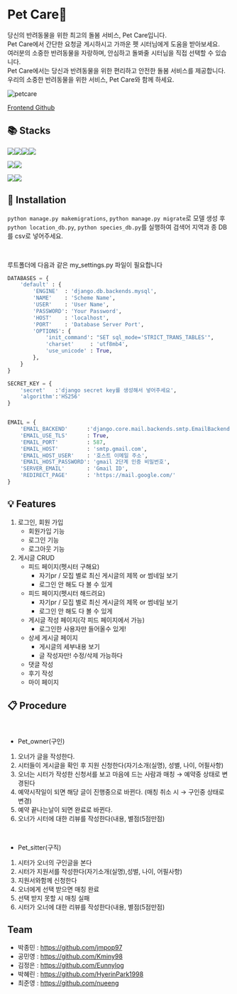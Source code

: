 # Pet Care🐾

당신의 반려동물을 위한 최고의 돌봄 서비스, Pet Care입니다.
<br/>
Pet Care에서 간단한 요청글 게시하시고 가까운 펫 시터님에게 도움을 받아보세요.
<br/>
여러분의 소중한 반려동물을 자랑하며, 안심하고 돌봐줄 시터님을 직접 선택할 수 있습니다.
<br/>
Pet Care에서는 당신과 반려동물을 위한 편리하고 안전한 돌봄 서비스를 제공합니다.
<br/>
우리의 소중한 반려동물을 위한 서비스, Pet Care와 함께 하세요.
<br/>

![petcare](https://github.com/jmpop97/pet_care/assets/127704498/efdd599f-e8eb-4f8d-9eee-ce7e616cd8db)

[Frontend Github](https://github.com/nueeng/pet_care_frontend)

## 📚 Stacks

<img src="https://img.shields.io/badge/html5-E34F26?style=for-the-badge&logo=html5&logoColor=white"><img src="https://img.shields.io/badge/css-1572B6?style=for-the-badge&logo=css3&logoColor=white"><img src="https://img.shields.io/badge/javascript-F7DF1E?style=for-the-badge&logo=javascript&logoColor=black"><img src="https://img.shields.io/badge/bootstrap-7952B3?style=for-the-badge&logo=bootstrap&logoColor=white">

<img src="https://img.shields.io/badge/python-3776AB?style=for-the-badge&logo=python&logoColor=white"><img src="https://img.shields.io/badge/django-092E20?style=for-the-badge&logo=django&logoColor=white">

<img src="https://img.shields.io/badge/git-F05032?style=for-the-badge&logo=git&logoColor=white"><img src="https://img.shields.io/badge/github-181717?style=for-the-badge&logo=github&logoColor=white">

## 🚩 Installation

`python manage.py makemigrations`, `python manage.py migrate`로 모델 생성 후
<br/>
`python location_db.py`, `python species_db.py`를 실행하여 검색어 지역과 종 DB를 csv로 넣어주세요.

<br/>

루트폴더에 다음과 같은 my_settings.py 파일이 필요합니다
```python
DATABASES = {
    'default' : {
        'ENGINE'  : 'django.db.backends.mysql',
        'NAME'    : 'Scheme Name',
        'USER'    : 'User Name',
        'PASSWORD': 'Your Password',
        'HOST'    : 'localhost',
        'PORT'    : 'Database Server Port',
        'OPTIONS': {
            'init_command': "SET sql_mode='STRICT_TRANS_TABLES'",
            'charset'     : 'utf8mb4',
            'use_unicode' : True,
        },
    }
}

SECRET_KEY = {
    'secret'   :'django secret key를 생성해서 넣어주세요',
    'algorithm':'HS256' 
}


EMAIL = {
    'EMAIL_BACKEND'      :'django.core.mail.backends.smtp.EmailBackend', 
    'EMAIL_USE_TLS'      : True,      
    'EMAIL_PORT'         : 587,                   
    'EMAIL_HOST'         : 'smtp.gmail.com',
    'EMAIL_HOST_USER'    : '호스트 이메일 주소',
    'EMAIL_HOST_PASSWORD': 'gmail 2단계 인증 비밀번호', 
    'SERVER_EMAIL'       : 'Gmail ID',
    'REDIRECT_PAGE'      : 'https://mail.google.com/'
}
```

## 💡 Features

1. 로그인, 회원 가입
    - 회원가입 기능
    - 로그인 기능
    - 로그아웃 기능
2. 게시글 CRUD 
    - 피드 페이지(펫시터 구해요)
        - 자기pr / 모집 별로 최신 게시글의 제목 or 썸네일 보기
        - 로그인 안 해도 다 볼 수 있게
    - 피드 페이지(펫시터 해드려요)
        - 자기pr / 모집 별로 최신 게시글의 제목 or 썸네일 보기
        - 로그인 안 해도 다 볼 수 있게
    - 게시글 작성 페이지(각 피드 페이지에서 가능)
        - 로그인한 사용자만 들어올수 있게!
    - 상세 게시글 페이지
        - 게시글의 세부내용 보기
        - 글 작성자만! 수정/삭제 가능하다
    - 댓글 작성
    - 후기 작성
    - 마이 페이지

## 📋 Procedure
<br/>

- Pet_owner(구인) 
1. 오너가 글을 작성한다. 
2. 시터들이 게시글을 확인 후 지원 신청한다(자기소개(실명), 성별, 나이, 어필사항) 
3. 오너는 시터가 작성한 신청서를 보고 마음에 드는 사람과 매칭 → 예약중 상태로 변경된다
4. 예약시작일이 되면 해당 글이 진행중으로 바뀐다. (매칭 취소 시 → 구인중 상태로 변경)
5. 예약 끝나는날이 되면 완료로 바뀐다.
6. 오너가 시터에 대한 리뷰를 작성한다(내용, 별점(5점만점)

<br/>

- Pet_sitter(구직)
1. 시터가 오너의 구인글을 본다
2. 시터가 지원서를 작성한다(자기소개(실명),성벌, 나이, 어필사항) 
3. 지원서와함께 신청한다 
4. 오너에게 선택 받으면 매칭 완료
5. 선택 받지 못할 시 매칭 실패
6. 시터가 오너에 대한 리뷰를 작성한다(내용, 별점(5점만점)

 ## Team
 
 - 박종민 : https://github.com/jmpop97
 - 공민영 : https://github.com/Kminy98
 - 김정은 : https://github.com/Eunnylog
 - 박혜린 : https://github.com/HyerinPark1998
 - 최준영 : https://github.com/nueeng  
